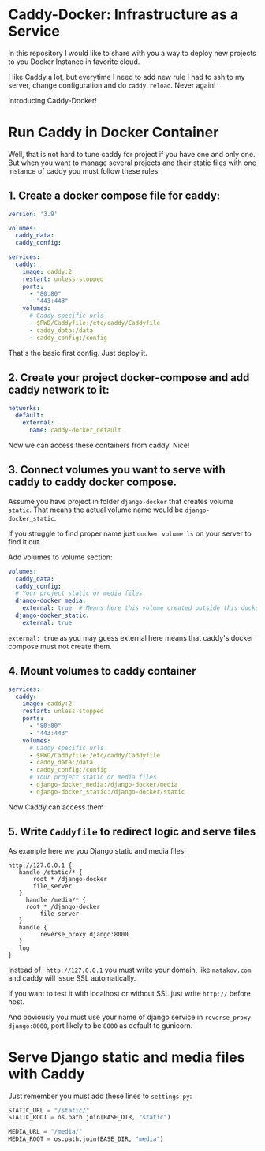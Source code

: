 # Caddy-Docker: Infrastructure as a Service

In this repository I would like to share with you a way to deploy new projects to you Docker Instance in favorite cloud.

I like Caddy a lot, but everytime I need to add new rule I had to ssh to my server, change configuration and do `caddy reload`. Never again!

Introducing Caddy-Docker!

# Run Caddy in Docker Container

Well, that is not hard to tune caddy for project if you have one and only one. But when you want to manage several projects and their static files with one instance of caddy you must follow these rules:

## 1. Create a docker compose file for caddy:

```yaml
version: '3.9'

volumes:
  caddy_data:
  caddy_config:

services:
  caddy:
    image: caddy:2
    restart: unless-stopped
    ports:
      - "80:80"
      - "443:443"
    volumes:
      # Caddy specific urls
      - $PWD/Caddyfile:/etc/caddy/Caddyfile
      - caddy_data:/data
      - caddy_config:/config
```

That's the basic first config. Just deploy it.

## 2. Create your project docker-compose and add caddy network to it:

```yaml
networks:
  default:
    external:
      name: caddy-docker_default
```
Now we can access these containers from caddy. Nice!

## 3. Connect volumes you want to serve with caddy to caddy docker compose.

Assume you have project in folder `django-docker` that creates volume `static`. That means the actual volume name would be `django-docker_static`.

If you struggle to find proper name just `docker volume ls` on your server to find it out.

Add volumes to volume section:

```yaml
volumes:
  caddy_data:
  caddy_config:
  # Your project static or media files
  django-docker_media:
    external: true  # Means here this volume created outside this docker compose
  django-docker_static:
    external: true
 ```
 
 `external: true` as you may guess external here means that caddy's docker compose must not create them.
 
 ## 4. Mount volumes to caddy container

```yaml
services:
  caddy:
    image: caddy:2
    restart: unless-stopped
    ports:
      - "80:80"
      - "443:443"
    volumes:
      # Caddy specific urls
      - $PWD/Caddyfile:/etc/caddy/Caddyfile
      - caddy_data:/data
      - caddy_config:/config
      # Your project static or media files
      - django-docker_media:/django-docker/media
      - django-docker_static:/django-docker/static
 ```
 
 Now Caddy can access them
 
 ## 5. Write `Caddyfile` to redirect logic and serve files

As example here we you Django static and media files:

 ```
http://127.0.0.1 {
    handle /static/* {
		root * /django-docker
        file_server
    }
      handle /media/* {
      root * /django-docker
          file_server
    }
    handle {
          reverse_proxy django:8000
    }
    log
}
```
 
 Instead of ` http://127.0.0.1` you must write your domain, like `matakov.com` and caddy will issue SSL automatically.
 
 If you want to test it with localhost or without SSL just write `http://` before host.
 
 And obviously you must use your name of django service in `reverse_proxy django:8000`, port likely to be `8000` as default to gunicorn.
 
 # Serve Django static and media files with Caddy
 
 Just remember you must add these lines to `settings.py`:
 
 ```python
STATIC_URL = "/static/"
STATIC_ROOT = os.path.join(BASE_DIR, "static")

MEDIA_URL = "/media/"
MEDIA_ROOT = os.path.join(BASE_DIR, "media")
```
 
 
 
 
 
 
